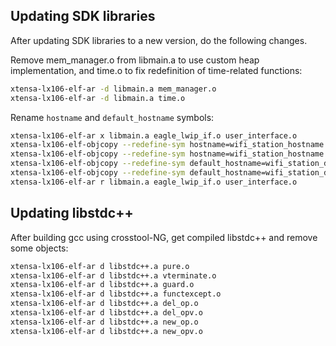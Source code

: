 ## Updating SDK libraries

After updating SDK libraries to a new version, do the following changes.


Remove mem_manager.o from libmain.a to use custom heap implementation, and time.o to fix redefinition of time-related functions:

```bash
xtensa-lx106-elf-ar -d libmain.a mem_manager.o
xtensa-lx106-elf-ar -d libmain.a time.o
```

Rename `hostname` and `default_hostname` symbols:

```bash
xtensa-lx106-elf-ar x libmain.a eagle_lwip_if.o user_interface.o
xtensa-lx106-elf-objcopy --redefine-sym hostname=wifi_station_hostname user_interface.o
xtensa-lx106-elf-objcopy --redefine-sym hostname=wifi_station_hostname eagle_lwip_if.o
xtensa-lx106-elf-objcopy --redefine-sym default_hostname=wifi_station_default_hostname user_interface.o
xtensa-lx106-elf-objcopy --redefine-sym default_hostname=wifi_station_default_hostname eagle_lwip_if.o
xtensa-lx106-elf-ar r libmain.a eagle_lwip_if.o user_interface.o
```

## Updating libstdc++

After building gcc using crosstool-NG, get compiled libstdc++ and remove some objects:

```bash
xtensa-lx106-elf-ar d libstdc++.a pure.o
xtensa-lx106-elf-ar d libstdc++.a vterminate.o
xtensa-lx106-elf-ar d libstdc++.a guard.o
xtensa-lx106-elf-ar d libstdc++.a functexcept.o
xtensa-lx106-elf-ar d libstdc++.a del_op.o
xtensa-lx106-elf-ar d libstdc++.a del_opv.o
xtensa-lx106-elf-ar d libstdc++.a new_op.o
xtensa-lx106-elf-ar d libstdc++.a new_opv.o
```
